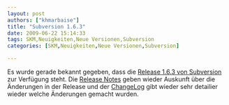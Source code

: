 ```yaml
---
layout: post
authors: ["khmarbaise"]
title: "Subversion 1.6.3"
date: 2009-06-22 15:14:33
tags: SKM,Neuigkeiten,Neue Versionen,Subversion
categories: [SKM,Neuigkeiten,Neue Versionen,Subversion]

---
```

Es wurde gerade bekannt gegeben, dass die <a href="http://subversion.tigris.org/servlets/NewsItemView?newsItemID=2290">Release 1.6.3 von Subversion</a> zur Verfügung steht. Die <a href="http://subversion.tigris.org/svn_1.6_releasenotes.html">Release Notes</a> geben wieder Auskunft über die Änderungen in der Release und der <a href="http://svn.collab.net/repos/svn/tags/1.6.3/CHANGES">ChangeLog</a> gibt wieder sehr detailier wieder welche Änderungen gemacht wurden.
